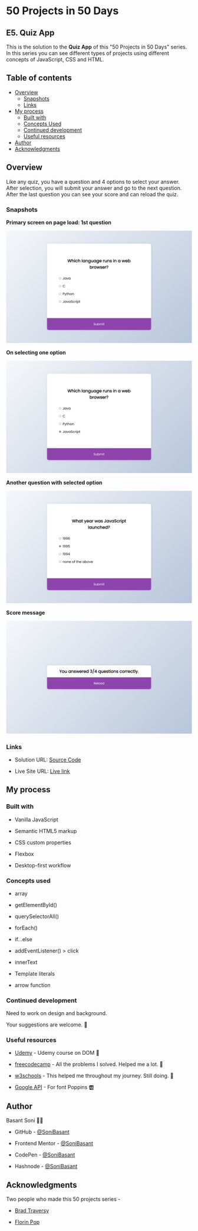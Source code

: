 # 50 Projects in 50 Days

## E5. Quiz App

This is the solution to the **Quiz App** of this "50 Projects in 50 Days" series. In this series you can see different types of projects using different concepts of JavaScript, CSS and HTML.

## Table of contents

- [Overview](#overview)
  - [Snapshots](#snapshots)
  - [Links](#links)
- [My process](#my-process)
  - [Built with](#built-with)
  - [Concepts Used](#concepts-used)
  - [Continued development](#continued-development)
  - [Useful resources](#useful-resources)
- [Author](#author)
- [Acknowledgments](#acknowledgments)

## Overview

Like any quiz, you have a question and 4 options to select your answer. After selection, you will submit your answer and go to the next question. After the last question you can see your score and can reload the quiz.

### Snapshots

**Primary screen on page load: 1st question**

![Quiz App](Images/Quiz-snap-1.png)

**On selecting one option**

![Quiz App](Images/Quiz-snap-2.png)

**Another question with selected option**

![Quiz App](Images/Quiz-snap-3.png)

**Score message**

![Quiz App](Images/Quiz-snap-4.png)

### Links

- Solution URL: [Source Code](https://github.com/SoniBasant/50-Projects-on-JS-DOM/tree/main/E5.%20Quiz%20App)

- Live Site URL: [Live link](https://sonibasant.github.io/50-Projects-on-JS-DOM/E5.%20Quiz%20App/quizApp.html)

## My process

### Built with

- Vanilla JavaScript

- Semantic HTML5 markup
- CSS custom properties
- Flexbox
- Desktop-first workflow

### Concepts used

- array

- getElementById()
- querySelectorAll()
- forEach()
- if...else
- addEventListener() > click
- innerText
- Template literals
- arrow function

### Continued development

Need to work on design and background.

Your suggestions are welcome. 🙌

### Useful resources

- [Udemy](https://www.udemy.com/course/50-projects-50-days/) - Udemy course on DOM 🤝

- [freecodecamp](https://www.freecodecamp.org/) - All the problems I solved. Helped me a lot. 🙌
- [w3schools](https://www.w3schools.com) - This helped me throughout my journey. Still doing. 🙂
- [Google API](https://fonts.googleapis.com/css2?family=Poppins:wght@200;400&display=swap) - For font Poppins 🆎

## Author

Basant Soni 👨‍💻

- GitHub - [@SoniBasant](https://github.com/SoniBasant)

- Frontend Mentor - [@SoniBasant](https://www.frontendmentor.io/profile/SoniBasant)
- CodePen - [@SoniBasant](https://codepen.io/sonibasant)
- Hashnode - [@SoniBasant](https://sonibasant.hashnode.dev/)

## Acknowledgments

Two people who made this 50 projects series -

- [Brad Traversy](https://github.com/bradtraversy)

- [Florin Pop](https://github.com/florinpop17)
